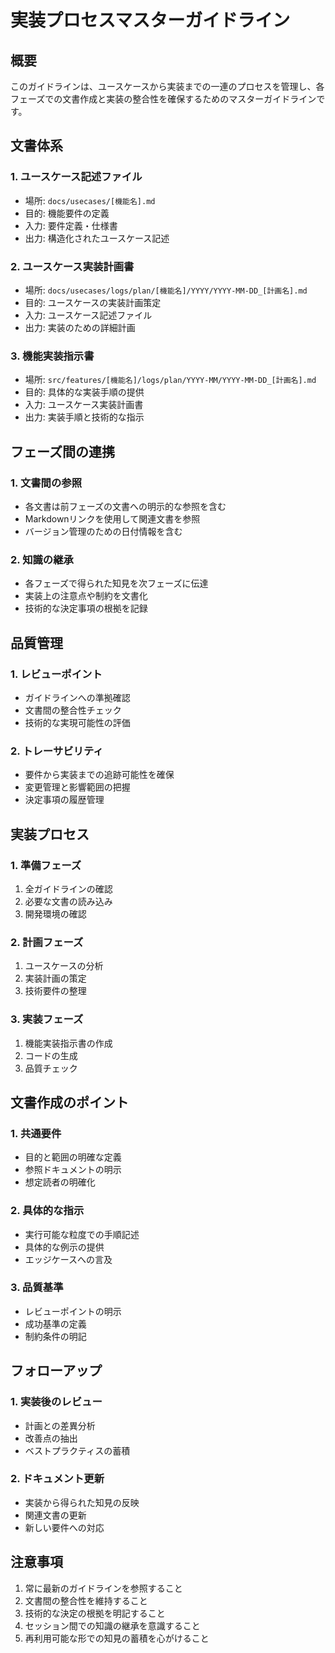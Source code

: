 # 実装プロセスマスターガイドライン

## 概要

このガイドラインは、ユースケースから実装までの一連のプロセスを管理し、各フェーズでの文書作成と実装の整合性を確保するためのマスターガイドラインです。

## 文書体系

### 1. ユースケース記述ファイル

- 場所: `docs/usecases/[機能名].md`
- 目的: 機能要件の定義
- 入力: 要件定義・仕様書
- 出力: 構造化されたユースケース記述

### 2. ユースケース実装計画書

- 場所: `docs/usecases/logs/plan/[機能名]/YYYY/YYYY-MM-DD_[計画名].md`
- 目的: ユースケースの実装計画策定
- 入力: ユースケース記述ファイル
- 出力: 実装のための詳細計画

### 3. 機能実装指示書

- 場所: `src/features/[機能名]/logs/plan/YYYY-MM/YYYY-MM-DD_[計画名].md`
- 目的: 具体的な実装手順の提供
- 入力: ユースケース実装計画書
- 出力: 実装手順と技術的な指示

## フェーズ間の連携

### 1. 文書間の参照

- 各文書は前フェーズの文書への明示的な参照を含む
- Markdownリンクを使用して関連文書を参照
- バージョン管理のための日付情報を含む

### 2. 知識の継承

- 各フェーズで得られた知見を次フェーズに伝達
- 実装上の注意点や制約を文書化
- 技術的な決定事項の根拠を記録

## 品質管理

### 1. レビューポイント

- ガイドラインへの準拠確認
- 文書間の整合性チェック
- 技術的な実現可能性の評価

### 2. トレーサビリティ

- 要件から実装までの追跡可能性を確保
- 変更管理と影響範囲の把握
- 決定事項の履歴管理

## 実装プロセス

### 1. 準備フェーズ

1. 全ガイドラインの確認
2. 必要な文書の読み込み
3. 開発環境の確認

### 2. 計画フェーズ

1. ユースケースの分析
2. 実装計画の策定
3. 技術要件の整理

### 3. 実装フェーズ

1. 機能実装指示書の作成
2. コードの生成
3. 品質チェック

## 文書作成のポイント

### 1. 共通要件

- 目的と範囲の明確な定義
- 参照ドキュメントの明示
- 想定読者の明確化

### 2. 具体的な指示

- 実行可能な粒度での手順記述
- 具体的な例示の提供
- エッジケースへの言及

### 3. 品質基準

- レビューポイントの明示
- 成功基準の定義
- 制約条件の明記

## フォローアップ

### 1. 実装後のレビュー

- 計画との差異分析
- 改善点の抽出
- ベストプラクティスの蓄積

### 2. ドキュメント更新

- 実装から得られた知見の反映
- 関連文書の更新
- 新しい要件への対応

## 注意事項

1. 常に最新のガイドラインを参照すること
2. 文書間の整合性を維持すること
3. 技術的な決定の根拠を明記すること
4. セッション間での知識の継承を意識すること
5. 再利用可能な形での知見の蓄積を心がけること
